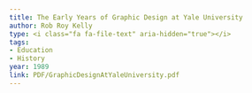 ```yaml
---
title: The Early Years of Graphic Design at Yale University
author: Rob Roy Kelly
type: <i class="fa fa-file-text" aria-hidden="true"></i>
tags:
- Education
- History
year: 1989
link: PDF/GraphicDesignAtYaleUniversity.pdf
---
```

